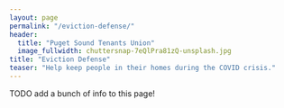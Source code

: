 ```yaml
---
layout: page
permalink: "/eviction-defense/"
header:
  title: "Puget Sound Tenants Union"
  image_fullwidth: chuttersnap-7eQlPra81zQ-unsplash.jpg
title: "Eviction Defense"
teaser: "Help keep people in their homes during the COVID crisis."
---
```


TODO add a bunch of info to this page!
